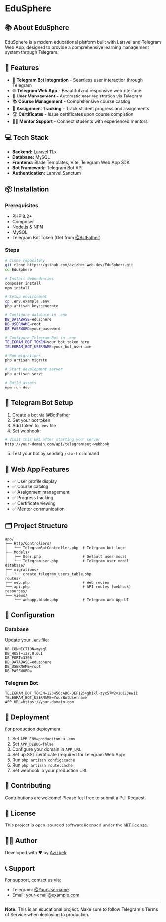 # EduSphere

## 📚 About EduSphere

EduSphere is a modern educational platform built with Laravel and Telegram Web App, designed to provide a comprehensive learning management system through Telegram.

## 🚀 Features

- 🤖 **Telegram Bot Integration** - Seamless user interaction through Telegram
- 🌐 **Telegram Web App** - Beautiful and responsive web interface
- 👥 **User Management** - Automatic user registration via Telegram
- 📚 **Course Management** - Comprehensive course catalog
- 🎯 **Assignment Tracking** - Track student progress and assignments
- 🏆 **Certificates** - Issue certificates upon course completion
- 👨‍🏫 **Mentor Support** - Connect students with experienced mentors

## 💻 Tech Stack

- **Backend:** Laravel 11.x
- **Database:** MySQL
- **Frontend:** Blade Templates, Vite, Telegram Web App SDK
- **Bot Framework:** Telegram Bot API
- **Authentication:** Laravel Sanctum

## 📦 Installation

### Prerequisites
- PHP 8.2+
- Composer
- Node.js & NPM
- MySQL
- Telegram Bot Token (Get from [@BotFather](https://t.me/botfather))

### Steps

```bash
# Clone repository
git clone https://github.com/azizbek-web-dev/EduSphere.git
cd EduSphere

# Install dependencies
composer install
npm install

# Setup environment
cp .env.example .env
php artisan key:generate

# Configure database in .env
DB_DATABASE=edusphere
DB_USERNAME=root
DB_PASSWORD=your_password

# Configure Telegram Bot in .env
TELEGRAM_BOT_TOKEN=your_bot_token_here
TELEGRAM_BOT_USERNAME=your_bot_username

# Run migrations
php artisan migrate

# Start development server
php artisan serve

# Build assets
npm run dev
```

## 🤖 Telegram Bot Setup

1. Create a bot via [@BotFather](https://t.me/botfather)
2. Get your bot token
3. Add token to `.env` file
4. Set webhook:
```bash
# Visit this URL after starting your server
http://your-domain.com/api/telegram/set-webhook
```

5. Test your bot by sending `/start` command

## 📱 Web App Features

- ✅ User profile display
- ✅ Course catalog
- ✅ Assignment management
- ✅ Progress tracking
- ✅ Certificate viewing
- ✅ Mentor communication

## 🗂️ Project Structure

```
app/
├── Http/Controllers/
│   └── TelegramBotController.php  # Telegram bot logic
├── Models/
│   ├── User.php                   # Default user model
│   └── TelegramUser.php           # Telegram user model
database/
├── migrations/
│   └── create_telegram_users_table.php
routes/
├── web.php                        # Web routes
└── api.php                        # API routes (webhook)
resources/
└── views/
    └── webapp.blade.php           # Telegram Web App UI
```

## 🔧 Configuration

### Database
Update your `.env` file:
```env
DB_CONNECTION=mysql
DB_HOST=127.0.0.1
DB_PORT=3306
DB_DATABASE=edusphere
DB_USERNAME=root
DB_PASSWORD=
```

### Telegram Bot
```env
TELEGRAM_BOT_TOKEN=123456:ABC-DEF1234ghIkl-zyx57W2v1u123ew11
TELEGRAM_BOT_USERNAME=YourBotUsername
APP_URL=https://your-domain.com
```

## 🚀 Deployment

For production deployment:

1. Set `APP_ENV=production` in `.env`
2. Set `APP_DEBUG=false`
3. Configure your domain in `APP_URL`
4. Set up SSL certificate (required for Telegram Web App)
5. Run `php artisan config:cache`
6. Run `php artisan route:cache`
7. Set webhook to your production URL

## 🤝 Contributing

Contributions are welcome! Please feel free to submit a Pull Request.

## 📄 License

This project is open-sourced software licensed under the [MIT license](https://opensource.org/licenses/MIT).

## 👨‍💻 Author

Developed with ❤️ by [Azizbek](https://github.com/azizbek-web-dev)

## 📞 Support

For support, contact us via:
- Telegram: [@YourUsername](https://t.me/YourUsername)
- Email: your-email@example.com

---

**Note:** This is an educational project. Make sure to follow Telegram's Terms of Service when deploying to production.